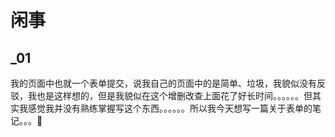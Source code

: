 # 闲事

## \_01

我的页面中也就一个表单提交，说我自己的页面中的是简单、垃圾，我貌似没有反驳，我也是这样想的，但是我貌似在这个增删改查上面花了好长时间。。。。。。但其实我感觉我并没有熟练掌握写这个东西。。。。。。所以我今天想写一篇关于表单的笔记。。。💩
